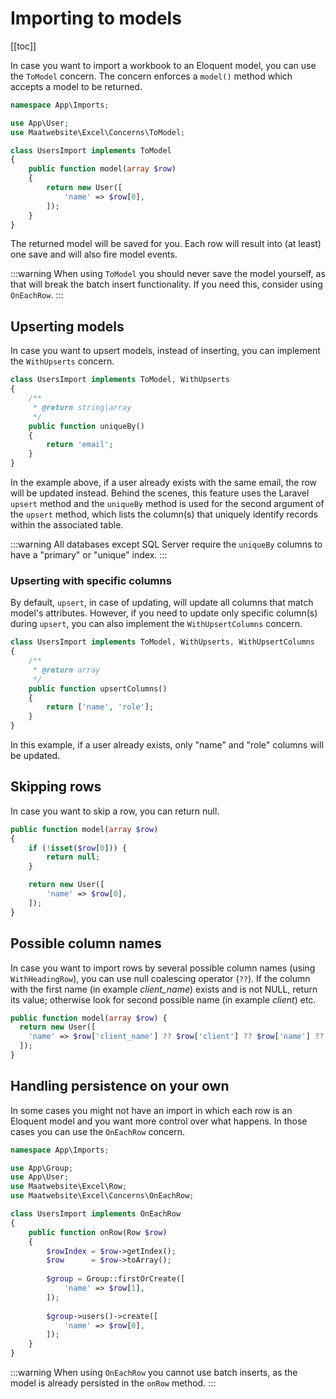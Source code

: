 # Importing to models

[[toc]]

In case you want to import a workbook to an Eloquent model, you can use the `ToModel` concern. The concern enforces a `model()` method which accepts a model to be returned.

```php
namespace App\Imports;

use App\User;
use Maatwebsite\Excel\Concerns\ToModel;

class UsersImport implements ToModel
{
    public function model(array $row)
    {
        return new User([
            'name' => $row[0],
        ]);
    }
}
```

The returned model will be saved for you. Each row will result into (at least) one save and will also fire model events.

:::warning
When using `ToModel` you should never save the model yourself, as that will break the batch insert functionality. If you need this, consider using `OnEachRow`.
:::

## Upserting models

In case you want to upsert models, instead of inserting, you can implement the `WithUpserts` concern. 

```php
class UsersImport implements ToModel, WithUpserts
{
    /**
     * @return string|array
     */
    public function uniqueBy()
    {
        return 'email';
    }
}
```

In the example above, if a user already exists with the same email, the row will be updated instead. Behind the scenes, this feature uses the Laravel `upsert` method and the `uniqueBy` method is used for the second argument of the `upsert` method, which lists the column(s) that uniquely identify records within the associated table.

:::warning
All databases except SQL Server require the `uniqueBy` columns to have a "primary" or "unique" index.
:::

### Upserting with specific columns

By default, `upsert`, in case of updating, will update all columns that match model's attributes. However, if you need to update only specific column(s) during `upsert`, you can also implement the `WithUpsertColumns` concern.

```php
class UsersImport implements ToModel, WithUpserts, WithUpsertColumns
{
    /**
     * @return array
     */
    public function upsertColumns()
    {
        return ['name', 'role'];
    }
}
```

In this example, if a user already exists, only "name" and "role" columns will be updated.

## Skipping rows

In case you want to skip a row, you can return null. 

```php
public function model(array $row)
{
    if (!isset($row[0])) {
        return null;
    }

    return new User([
        'name' => $row[0],
    ]);
}
```

## Possible column names

In case you want to import rows by several possible column names (using `WithHeadingRow`), you can use null coalescing operator (`??`). If the column with the first name (in example _client_name_) exists and is not NULL, return its value; otherwise look for second possible name (in example _client_) etc.

```php
public function model(array $row) {
  return new User([
    'name' => $row['client_name'] ?? $row['client'] ?? $row['name'] ?? null
  ]);
}
```

## Handling persistence on your own

In some cases you might not have an import in which each row is an Eloquent model and you want more control over what happens. In those cases you can use the `OnEachRow` concern.

```php
namespace App\Imports;

use App\Group;
use App\User;
use Maatwebsite\Excel\Row;
use Maatwebsite\Excel\Concerns\OnEachRow;

class UsersImport implements OnEachRow
{
    public function onRow(Row $row)
    {
        $rowIndex = $row->getIndex();
        $row      = $row->toArray();
        
        $group = Group::firstOrCreate([
            'name' => $row[1],
        ]);
    
        $group->users()->create([
            'name' => $row[0],
        ]);
    }
}
```

:::warning
When using `OnEachRow` you cannot use batch inserts, as the model is already persisted in the `onRow` method.
:::
